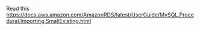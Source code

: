 Read this https://docs.aws.amazon.com/AmazonRDS/latest/UserGuide/MySQL.Procedural.Importing.SmallExisting.html
